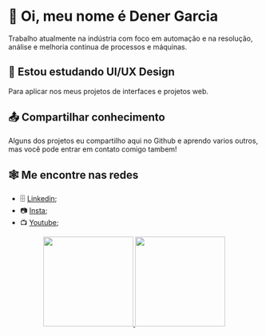 <!---
- 👋 Hi, I’m @Dener-Garcia
- 👀 I’m interested in ...
- 🌱 I’m currently learning ...
- 💞️ I’m looking to collaborate on ...
- 📫 How to reach me ...


Dener-Garcia/Dener-Garcia is a ✨ special ✨ repository because its `README.md` (this file) appears on your GitHub profile.
You can click the Preview link to take a look at your changes.
--->
# 🤠 Oi, meu nome é Dener Garcia 
  Trabalho atualmente na indústria com foco em automação e na resolução, análise e melhoria continua de processos e máquinas.
## 📙 Estou estudando UI/UX Design 
  Para aplicar nos meus projetos de interfaces e projetos web.
## 📤 Compartilhar conhecimento
  Alguns dos projetos eu compartilho aqui no Github e aprendo varios outros, mas você pode entrar em contato comigo tambem!
## 🕸️ Me encontre nas redes
   * 🗄️ [Linkedin](https://www.linkedin.com/in/denergarcia/);
   * 📷 [Insta](https://www.instagram.com/m3dener/);
   * 📺 [Youtube](https://www.youtube.com/channel/UCTt8-o-ya6n25WtuYTj0hBw);
  
  <div align="center">
  <a href="https://github.com/Dener-Garcia">
  <img height="180rem" src="https://github-readme-stats.vercel.app/api?username=Dener-Garcia&show_icons=true&theme=dracula&include_all_commits=true&count_private=true"/>
  
  <img height="180rem" src="https://github-readme-stats.vercel.app/api/top-langs/?username=Dener-Garcia&layout=compact&langs_count=7&theme=dracula"/>
  </div>
